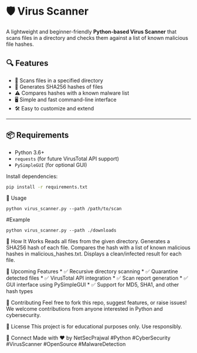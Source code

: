 # 🛡️ Virus Scanner

A lightweight and beginner-friendly **Python-based Virus Scanner** that scans files in a directory and checks them against a list of known malicious file hashes.

## 🔍 Features

- 📂 Scans files in a specified directory
- 🔐 Generates SHA256 hashes of files
- ⚠️ Compares hashes with a known malware list
- 🖥️ Simple and fast command-line interface
- 🛠️ Easy to customize and extend

---

## 📦 Requirements

- Python 3.6+
- `requests` (for future VirusTotal API support)
- `PySimpleGUI` (for optional GUI)

Install dependencies:

```bash
pip install -r requirements.txt 
```

🚀 Usage
```
python virus_scanner.py --path /path/to/scan
```
#Example
```
python virus_scanner.py --path ./downloads
```
🧪 How It Works
      Reads all files from the given directory.
      Generates a SHA256 hash of each file.
      Compares the hash with a list of known malicious hashes in malicious_hashes.txt.
      Displays a clean/infected result for each file.

🧠 Upcoming Features
      * ✅ Recursive directory scanning
      * ✅ Quarantine detected files
      * ✅ VirusTotal API integration
      * ✅ Scan report generation
      * ✅ GUI interface using PySimpleGUI
      * ✅ Support for MD5, SHA1, and other hash types

🤝 Contributing
Feel free to fork this repo, suggest features, or raise issues!
We welcome contributions from anyone interested in Python and cybersecurity.

📜 License
This project is for educational purposes only. Use responsibly.

🔗 Connect
Made with ❤️ by NetSecPrajwal
#Python #CyberSecurity #VirusScanner #OpenSource #MalwareDetection

